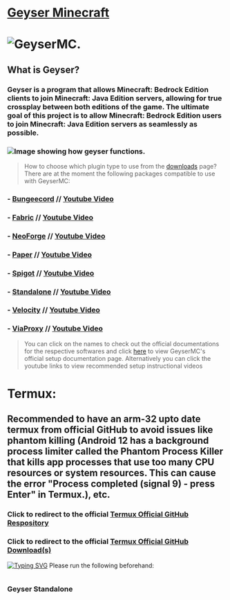 # [Geyser Minecraft](https://geysermc.org/)

# ![GeyserMC.](https://geysermc.org/img/geyser.png)

## What is Geyser?

### Geyser is a program that allows Minecraft: Bedrock Edition clients to join Minecraft: Java Edition servers, allowing for true crossplay between both editions of the game. The ultimate goal of this project is to allow Minecraft: Bedrock Edition users to join Minecraft: Java Edition servers as seamlessly as possible.

### ![Image showing how geyser functions.](https://geysermc.org/img/crossplat1.png)

> How to choose which plugin type to use from the [downloads](https://geysermc.org/download) page?
> There are at the moment the following packages compatible to use with GeyserMC:

### - [Bungeecord](https://www.spigotmc.org/wiki/about-bungeecord/) // [Youtube Video](https://www.youtube.com/watch?v=zbhZUhdLs44&pp=ygUQc2V0dXAgYnVuZ2VlY29yZA%3D%3D)

### - [Fabric](https://fabricmc.net/#:~:text=Fabric%20Loader%20A%20flexible%20platform,easily%20develop%20and%20debug%20mods.) // [Youtube Video](https://www.youtube.com/watch?v=DvmNAyuJ9WI&pp=ygUMc2V0dXAgZmFicmlj)

### - [NeoForge](https://www.curseforge.com/minecraft/modpacks/neo-force) // [Youtube Video](https://www.youtube.com/watch?v=ibZGQMoq6-8&pp=ygUOc2V0dXAgbmVvZm9yZ2U%3D)

### - [Paper](https://docs.papermc.io/paper) // [Youtube Video](https://www.youtube.com/watch?v=BQX3oHjkwBw&pp=ygUNc2V0dXAgcGFwZXJtYw%3D%3D)

### - [Spigot](https://www.spigotmc.org/) // [Youtube Video](https://www.youtube.com/watch?v=RgutSM9wwW0&pp=ygUMc2V0dXAgc3BpZ290)

### - [Standalone](https://wiki.geysermc.org/geyser/setup/) // [Youtube Video](https://youtu.be/jQ2rv7asgwQ?si=qLzTaaBRS-6ANRM6)

### - [Velocity](https://docs.papermc.io/velocity) // [Youtube Video](https://www.youtube.com/watch?v=AC0GNcmWd7Y&pp=ygURc2V0dXAgdmVsb2NpdHkgbWM%3D)

### - [ViaProxy](https://github.com/ViaVersion/ViaProxy/blob/main/README.md) // [Youtube Video](https://www.youtube.com/watch?v=FBzGqDFgxXQ&pp=ygURc2V0dXAgdmlhcHJveHkgbWM%3D)

> You can click on the names to check out the official documentations for the respective softwares and click [here](https://wiki.geysermc.org/geyser/setup/) to view GeyserMC's official setup documentation page.
> Alternatively you can click the youtube links to view recommended setup instructional videos

# Termux:

## Recommended to have an arm-32 upto date termux from official GitHub to avoid issues like phantom killing (Android 12 has a background process limiter called the Phantom Process Killer that kills app processes that use too many CPU resources or system resources. This can cause the error "Process completed (signal 9) - press Enter" in Termux.), etc.

### Click to redirect to the official [Termux Official GitHub Respository](https://github.com/termux)

### Click to redirect to the official [Termux Official GitHub Download(s)](https://github.com/termux/termux-app/releases)

[![Typing SVG](https://readme-typing-svg.demolab.com/?lines=Setup+and+usage+😀)](https://git.io/typing-svg)
Please run the following beforehand:
```

```
### Geyser Standalone
